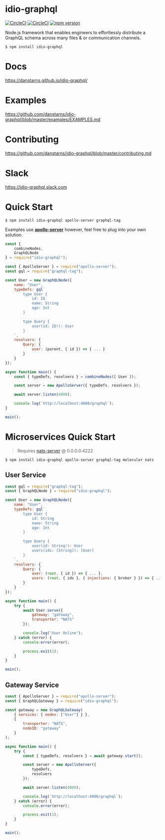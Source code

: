 # idio-graphql
[![CircleCI](https://circleci.com/gh/danstarns/idio-graphql/tree/master.svg?style=svg)](https://app.circleci.com/pipelines/github/danstarns/idio-graphql?branch=master)
[![CircleCI](https://img.shields.io/github/license/danstarns/idio-graphql)](https://github.com/danstarns/idio-graphql/blob/master/LICENSE) [![npm version](https://badge.fury.io/js/idio-graphql.svg)](https://www.npmjs.com/package/idio-graphql)


Node.js framework that enables engineers to effortlessly distribute a GraphQL schema across many files & or communication channels. 


```
$ npm install idio-graphql
```

# Docs 
https://danstarns.github.io/idio-graphql/

# Examples 
https://github.com/danstarns/idio-graphql/blob/master/examples/EXAMPLES.md

# Contributing 
https://github.com/danstarns/idio-graphql/blob/master/contributing.md

# Slack
https://idio-graphql.slack.com

# Quick Start
`$ npm install idio-graphql apollo-server graphql-tag`

Examples use **[apollo-server](https://www.npmjs.com/package/apollo-server)** however, feel free to plug into your own solution. 

```javascript
const {
    combineNodes,
    GraphQLNode
} = require("idio-graphql");

const { ApolloServer } = require("apollo-server");
const gql = require("graphql-tag");

const User = new GraphQLNode({
    name: "User",
    typeDefs: gql`
        type User {
            id: ID
            name: String
            age: Int
        }

        type Query {
            user(id: ID!): User
        }
    `,
    resolvers: {
        Query: {
            user: (parent, { id }) => { ... }
        }
    }
});

async function main() {
    const { typeDefs, resolvers } = combineNodes([ User ]);

    const server = new ApolloServer({ typeDefs, resolvers });

    await server.listen(4000);

    console.log(`http://localhost:4000/graphql`);
}

main();

```

# Microservices Quick Start

> Requires [nats-server](https://github.com/nats-io/nats-server) @ 0.0.0.0:4222

`$ npm install idio-graphql apollo-server graphql-tag moleculer nats`

## User Service

```javascript
const gql = require("graphql-tag");
const { GraphQLNode } = require("idio-graphql");

const User = new GraphQLNode({
    name: "User",
    typeDefs: gql`
        type User {
            id: String
            name: String
            age: Int
        }

        type Query {
            user(id: String!): User
            users(ids: [String]): [User]
        }
    `,
    resolvers: {
        Query: {
            user: (root, { id }) => { ... },
            users: (root, { ids }, { injections: { broker } }) => { ... }
        }
    }
});

async function main() {
    try {
        await User.serve({
            gateway: "gateway",
            transporter: "NATS"
        });

        console.log("User Online");
    } catch (error) {
        console.error(error);

        process.exit(1);
    }
}

main();
```

## Gateway Service

```javascript
const { ApolloServer } = require("apollo-server");
const { GraphQLGateway } = require("idio-graphql");

const gateway = new GraphQLGateway(
    { services: { nodes: ["User"] } },
    {
        transporter: "NATS",
        nodeID: "gateway"
    }
);

async function main() {
    try {
        const { typeDefs, resolvers } = await gateway.start();

        const server = new ApolloServer({
            typeDefs,
            resolvers
        });

        await server.listen(4000);

        console.log(`http://localhost:4000/graphql`);
    } catch (error) {
        console.error(error);

        process.exit(1);
    }
}

main();
```